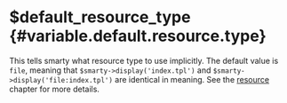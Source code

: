\$default\_resource\_type {#variable.default.resource.type}
=========================

This tells smarty what resource type to use implicitly. The default
value is `file`, meaning that `$smarty->display('index.tpl')` and
`$smarty->display('file:index.tpl')` are identical in meaning. See the
[resource](#resources) chapter for more details.
